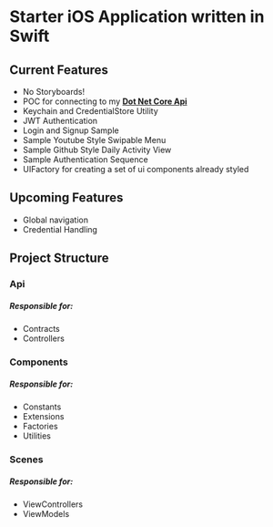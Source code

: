 # Starter iOS Application written in Swift

## Current Features
* No Storyboards! 
* POC for connecting to my [**Dot Net Core Api**](https://github.com/brendenvogt/dotnet-core-base)
* Keychain and CredentialStore Utility
* JWT Authentication
* Login and Signup Sample
* Sample Youtube Style Swipable Menu
* Sample Github Style Daily Activity View
* Sample Authentication Sequence
* UIFactory for creating a set of ui components already styled 

## Upcoming Features
* Global navigation
* Credential Handling

## Project Structure

### Api
##### Responsible for:
* Contracts
* Controllers

### Components
##### Responsible for:
* Constants
* Extensions
* Factories
* Utilities

### Scenes
##### Responsible for:
* ViewControllers
* ViewModels